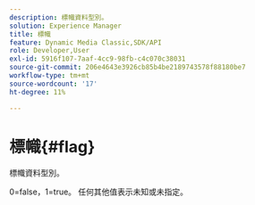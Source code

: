 ```yaml
---
description: 標幟資料型別。
solution: Experience Manager
title: 標幟
feature: Dynamic Media Classic,SDK/API
role: Developer,User
exl-id: 5916f107-7aaf-4cc9-98fb-c4c070c38031
source-git-commit: 206e4643e3926cb85b4be2189743578f88180be7
workflow-type: tm+mt
source-wordcount: '17'
ht-degree: 11%

---
```


# 標幟{#flag}

標幟資料型別。

0=false，1=true。 任何其他值表示未知或未指定。
